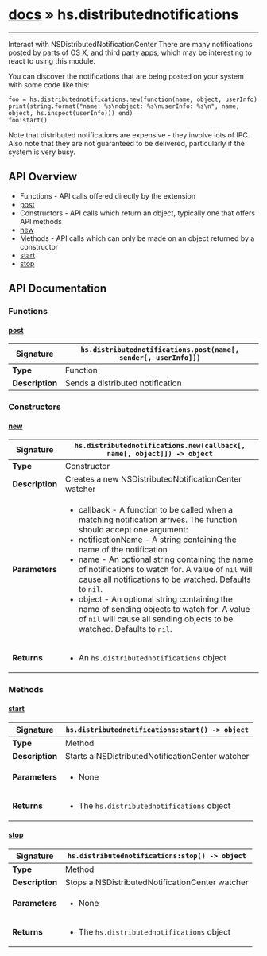 # [docs](index.md) » hs.distributednotifications
---

Interact with NSDistributedNotificationCenter
There are many notifications posted by parts of OS X, and third party apps, which may be interesting to react to using this module.

You can discover the notifications that are being posted on your system with some code like this:
```
foo = hs.distributednotifications.new(function(name, object, userInfo) print(string.format("name: %s\nobject: %s\nuserInfo: %s\n", name, object, hs.inspect(userInfo))) end)
foo:start()
```

Note that distributed notifications are expensive - they involve lots of IPC. Also note that they are not guaranteed to be delivered, particularly if the system is very busy.

## API Overview
* Functions - API calls offered directly by the extension
 * [post](#post)
* Constructors - API calls which return an object, typically one that offers API methods
 * [new](#new)
* Methods - API calls which can only be made on an object returned by a constructor
 * [start](#start)
 * [stop](#stop)

## API Documentation

### Functions

#### [post](#post)
| <span style="font-align: left;">**Signature**</span> | <span style="font-align: left;">`hs.distributednotifications.post(name[, sender[, userInfo]])` </span>                                                |
| -----------------------------------------------------|---------------------------------------------------------------------------------------------------------|
| **Type**                                             | Function                                                                                         |
| **Description**                                      | Sends a distributed notification                                                                                         |

### Constructors

#### [new](#new)
| <span style="font-align: left;">**Signature**</span> | <span style="font-align: left;">`hs.distributednotifications.new(callback[, name[, object]]) -> object` </span>                                                |
| -----------------------------------------------------|---------------------------------------------------------------------------------------------------------|
| **Type**                                             | Constructor                                                                                         |
| **Description**                                      | Creates a new NSDistributedNotificationCenter watcher                                                                                         |
| **Parameters**                                       | <ul><li>callback - A function to be called when a matching notification arrives. The function should accept one argument:</li><li> notificationName - A string containing the name of the notification</li><li>name - An optional string containing the name of notifications to watch for. A value of `nil` will cause all notifications to be watched. Defaults to `nil`.</li><li>object - An optional string containing the name of sending objects to watch for. A value of `nil` will cause all sending objects to be watched. Defaults to `nil`.</li></ul> |
| **Returns**                                          | <ul><li>An `hs.distributednotifications` object</li></ul>          |

### Methods

#### [start](#start)
| <span style="font-align: left;">**Signature**</span> | <span style="font-align: left;">`hs.distributednotifications:start() -> object` </span>                                                |
| -----------------------------------------------------|---------------------------------------------------------------------------------------------------------|
| **Type**                                             | Method                                                                                         |
| **Description**                                      | Starts a NSDistributedNotificationCenter watcher                                                                                         |
| **Parameters**                                       | <ul><li>None</li></ul> |
| **Returns**                                          | <ul><li>The `hs.distributednotifications` object</li></ul>          |

#### [stop](#stop)
| <span style="font-align: left;">**Signature**</span> | <span style="font-align: left;">`hs.distributednotifications:stop() -> object` </span>                                                |
| -----------------------------------------------------|---------------------------------------------------------------------------------------------------------|
| **Type**                                             | Method                                                                                         |
| **Description**                                      | Stops a NSDistributedNotificationCenter watcher                                                                                         |
| **Parameters**                                       | <ul><li>None</li></ul> |
| **Returns**                                          | <ul><li>The `hs.distributednotifications` object</li></ul>          |

